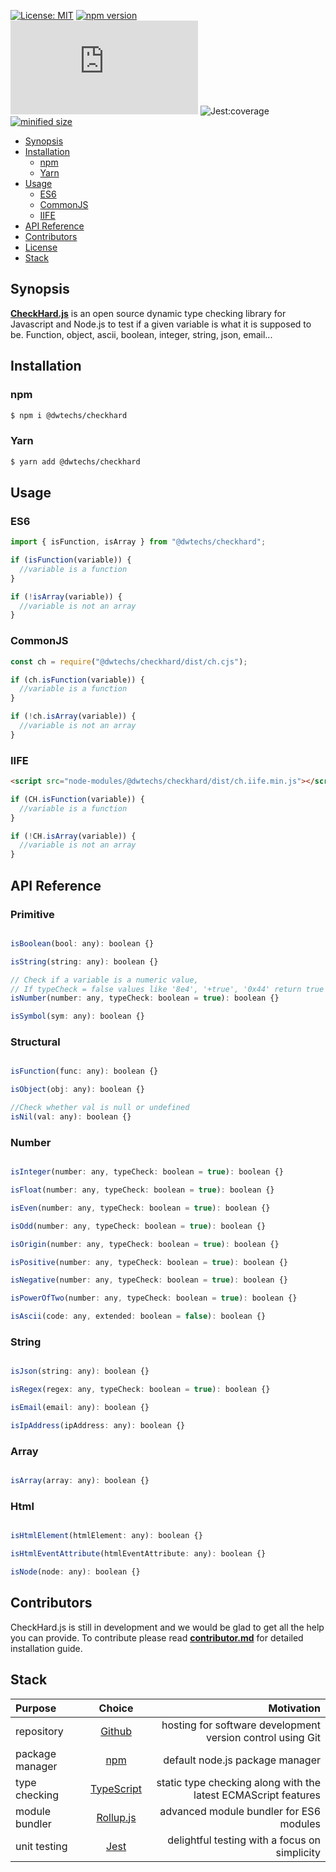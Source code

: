 [![License: MIT](https://img.shields.io/npm/l/@dwtechs/checkhard.svg?color=brightgreen)](https://opensource.org/licenses/MIT)
[![npm version](https://badge.fury.io/js/%40dwtechs%2Fcheckhard.svg)](https://www.npmjs.com/package/@dwtechs/checkhard)
[![last version release date](https://img.shields.io/github/release-date/DWTechs/CheckHard.js)](https://www.npmjs.com/package/@dwtechs/checkhard)
![Jest:coverage](https://img.shields.io/badge/Jest:coverage-100%25-brightgreen.svg)
[![minified size](https://img.shields.io/bundlephobia/min/@dwtechs/checkhard?color=brightgreen)](https://www.npmjs.com/package/@dwtechs/checkhard)

- [Synopsis](#synopsis)
- [Installation](#installation)
  - [npm](#npm)
  - [Yarn](#yarn)
- [Usage](#usage)
  - [ES6](#es6)
  - [CommonJS](#commonjs)
  - [IIFE](#iife)
- [API Reference](#api-reference)
- [Contributors](#contributors)
- [License](#license)
- [Stack](#stack)

## Synopsis

**[CheckHard.js](https://github.com/DWTechs/CheckHard.js)** is an open source dynamic type checking library for Javascript and Node.js to test if a given variable is what it is supposed to be.
Function, object, ascii, boolean, integer, string, json, email...

## Installation

### npm

```bash
$ npm i @dwtechs/checkhard
```

### Yarn

```bash
$ yarn add @dwtechs/checkhard
```

## Usage

### ES6

```javascript
import { isFunction, isArray } from "@dwtechs/checkhard";

if (isFunction(variable)) {
  //variable is a function
}

if (!isArray(variable)) {
  //variable is not an array
}
```

### CommonJS

```javascript
const ch = require("@dwtechs/checkhard/dist/ch.cjs");

if (ch.isFunction(variable)) {
  //variable is a function
}

if (!ch.isArray(variable)) {
  //variable is not an array
}
```

### IIFE

```html
<script src="node-modules/@dwtechs/checkhard/dist/ch.iife.min.js"></script>
```

```javascript
if (CH.isFunction(variable)) {
  //variable is a function
}

if (!CH.isArray(variable)) {
  //variable is not an array
}
```

## API Reference


### Primitive

```javascript

isBoolean(bool: any): boolean {}

isString(string: any): boolean {}

// Check if a variable is a numeric value,
// If typeCheck = false values like '8e4', '+true', '0x44' return true
isNumber(number: any, typeCheck: boolean = true): boolean {}

isSymbol(sym: any): boolean {}

```


### Structural

```javascript

isFunction(func: any): boolean {}

isObject(obj: any): boolean {}

//Check whether val is null or undefined
isNil(val: any): boolean {}

```


### Number

```javascript

isInteger(number: any, typeCheck: boolean = true): boolean {}

isFloat(number: any, typeCheck: boolean = true): boolean {}

isEven(number: any, typeCheck: boolean = true): boolean {}

isOdd(number: any, typeCheck: boolean = true): boolean {}

isOrigin(number: any, typeCheck: boolean = true): boolean {}

isPositive(number: any, typeCheck: boolean = true): boolean {}

isNegative(number: any, typeCheck: boolean = true): boolean {}

isPowerOfTwo(number: any, typeCheck: boolean = true): boolean {}

isAscii(code: any, extended: boolean = false): boolean {}

```


### String

```javascript

isJson(string: any): boolean {}

isRegex(regex: any, typeCheck: boolean = true): boolean {}

isEmail(email: any): boolean {}

isIpAddress(ipAddress: any): boolean {}

```

### Array

```javascript

isArray(array: any): boolean {}

```

### Html

```javascript

isHtmlElement(htmlElement: any): boolean {}

isHtmlEventAttribute(htmlEventAttribute: any): boolean {}

isNode(node: any): boolean {}

```


## Contributors

CheckHard.js is still in development and we would be glad to get all the help you can provide.
To contribute please read **[contributor.md](https://github.com/DWTechs/CheckHard.js/blob/main/contributor.md)** for detailed installation guide.


## Stack

| Purpose         |                    Choice                    |                                                     Motivation |
| :-------------- | :------------------------------------------: | -------------------------------------------------------------: |
| repository      |        [Github](https://github.com/)         |     hosting for software development version control using Git |
| package manager |     [npm](https://www.npmjs.com/get-npm)     |                                default node.js package manager |
| type checking   | [TypeScript](https://www.typescriptlang.org) | static type checking along with the latest ECMAScript features |
| module bundler  |      [Rollup.js](https://rollupjs.org)       |                        advanced module bundler for ES6 modules |
| unit testing    |          [Jest](https://jestjs.io/)          |                  delightful testing with a focus on simplicity |
